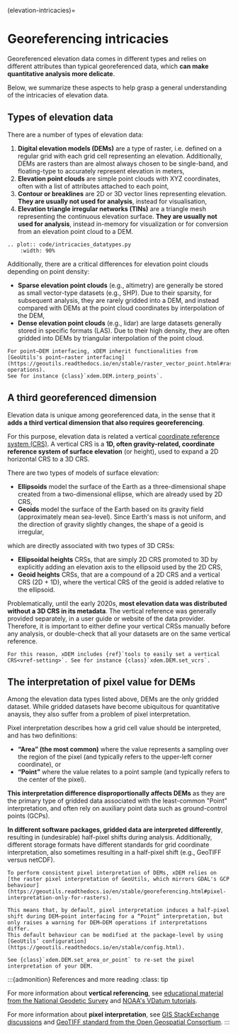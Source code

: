 (elevation-intricacies)=
# Georeferencing intricacies

Georeferenced elevation data comes in different types and relies on different attributes than typical georeferenced 
data, which **can make quantitative analysis more delicate**.

Below, we summarize these aspects to help grasp a general understanding of the intricacies of elevation data.

## Types of elevation data

There are a number of types of elevation data:

1. **Digital elevation models (DEMs)** are a type of raster, i.e. defined on a regular grid with each grid cell representing an elevation. Additionally, DEMs are rasters than are almost always chosen to be single-band, and floating-type to accurately represent elevation in meters,
2. **Elevation point clouds** are simple point clouds with XYZ coordinates, often with a list of attributes attached to each point,
3. **Contour or breaklines** are 2D or 3D vector lines representing elevation. **They are usually not used for analysis**, instead for visualisation,
4. **Elevation triangle irregular networks (TINs)** are a triangle mesh representing the continuous elevation surface. **They are usually not used for analysis**, instead in-memory for visualization or for conversion from an elevation point cloud to a DEM. 

```{eval-rst}
.. plot:: code/intricacies_datatypes.py
    :width: 90%
```

Additionally, there are a critical differences for elevation point clouds depending on point density: 
- **Sparse elevation point clouds** (e.g., altimetry) are generally be stored as small vector-type datasets (e.g., SHP). Due to their sparsity, for subsequent analysis, they are rarely gridded into a DEM, and instead compared with DEMs at the point cloud coordinates by interpolation of the DEM,
- **Dense elevation point clouds** (e.g., lidar) are large datasets generally stored in specific formats (LAS). Due to their high density, they are often gridded into DEMs by triangular interpolation of the point cloud.

```{note}
For point–DEM interfacing, xDEM inherit functionalities from [GeoUtils's point–raster interfacing](https://geoutils.readthedocs.io/en/stable/raster_vector_point.html#rasterpoint-operations).
See for instance {class}`xdem.DEM.interp_points`.
```

## A third georeferenced dimension

Elevation data is unique among georeferenced data, in the sense that it **adds a third vertical dimension that also requires georeferencing**.

For this purpose, elevation data is related a vertical [coordinate reference system (CRS)](https://en.wikipedia.org/wiki/Spatial_reference_system). A vertical CRS is a **1D, often gravity-related, coordinate reference system of surface elevation** (or height), used to expand a 2D horizontal CRS to a 3D CRS.

There are two types of models of surface elevation:
- **Ellipsoids** model the surface of the Earth as a three-dimensional shape created from a two-dimensional ellipse, which are already used by 2D CRS,
- **Geoids** model the surface of the Earth based on its gravity field (approximately mean sea-level). Since Earth's mass is not uniform, and the direction of gravity slightly changes, the shape of a geoid is irregular,

which are directly associated with two types of 3D CRSs:
- **Ellipsoidal heights** CRSs, that are simply 2D CRS promoted to 3D by explicitly adding an elevation axis to the ellipsoid used by the 2D CRS,
- **Geoid heights** CRSs, that are a compound of a 2D CRS and a vertical CRS (2D + 1D), where the vertical CRS of the geoid is added relative to the ellipsoid.


Problematically, until the early 2020s, **most elevation data was distributed without a 3D CRS in its metadata**. The vertical reference was generally provided separately, in a user guide or website of the data provider. 
Therefore, it is important to either define your vertical CRSs manually before any analysis, or double-check that all your datasets are on the same vertical reference.

```{note}
For this reason, xDEM includes {ref}`tools to easily set a vertical CRS<vref-setting>`. See for instance {class}`xdem.DEM.set_vcrs`.
```

## The interpretation of pixel value for DEMs

Among the elevation data types listed above, DEMs are the only gridded dataset. While gridded datasets have become 
ubiquitous for quantitative anaysis, they also suffer from a problem of pixel interpretation.

Pixel interpretation describes how a grid cell value should be interpreted, and has two definitions:
- **“Area” (the most common)** where the value represents a sampling over the region of the pixel (and typically refers to the upper-left corner coordinate), or
- **“Point”** where the value relates to a point sample (and typically refers to the center of the pixel).

**This interpretation difference disproportionally affects DEMs** as they are the primary type of gridded data associated with the least-common "Point" interpretation, and often rely on auxiliary point data such as ground-control points (GCPs).

**In different software packages, gridded data are interpreted differently**, resulting in (undesirable) half-pixel shifts during analysis. Additionally, different storage formats have different standards for grid coordinate interpretation, also sometimes resulting in a half-pixel shift (e.g., GeoTIFF versus netCDF).

```{note}
To perform consistent pixel interpretation of DEMs, xDEM relies on [the raster pixel interpretation of GeoUtils, which mirrors GDAL's GCP behaviour](https://geoutils.readthedocs.io/en/stable/georeferencing.html#pixel-interpretation-only-for-rasters). 

This means that, by default, pixel interpretation induces a half-pixel shift during DEM–point interfacing for a “Point” interpretation, but only raises a warning for DEM–DEM operations if interpretations differ.
This default behaviour can be modified at the package-level by using [GeoUtils’ configuration](https://geoutils.readthedocs.io/en/stable/config.html).

See {class}`xdem.DEM.set_area_or_point` to re-set the pixel interpretation of your DEM.
```

:::{admonition} References and more reading
:class: tip

For more information about **vertical referencing**, see [educational material from the National Geodetic Survey](https://geodesy.noaa.gov/datums/index.shtml) and [NOAA's VDatum tutorials](https://vdatum.noaa.gov/docs/datums.html).

For more information about **pixel interpretation**, see [GIS StackExchange discussions](https://gis.stackexchange.com/questions/122670/is-there-a-standard-for-the-coordinates-of-pixels-in-georeferenced-rasters) and [GeoTIFF standard from the Open Geospatial Consortium](https://docs.ogc.org/is/19-008r4/19-008r4.html#_requirements_class_gtrastertypegeokey).
:::
